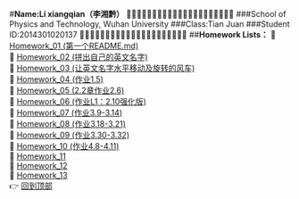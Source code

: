 #**Name:Li xiangqian（李湘黔）**
:dolphin::dolphin::dolphin::dolphin::dolphin::dolphin::dolphin::dolphin::dolphin::dolphin::dolphin::dolphin::dolphin::dolphin::dolphin::dolphin::dolphin::dolphin::dolphin::dolphin::dolphin:
###School of Physics and Technology, Wuhan University
###Class:Tian Juan
###Student ID:2014301020137
:dolphin::dolphin::dolphin::dolphin::dolphin::dolphin::dolphin::dolphin::dolphin::dolphin::dolphin::dolphin::dolphin::dolphin::dolphin::dolphin::dolphin::dolphin::dolphin::dolphin::dolphin:
##**Homework Lists：**
:paperclip: [Homework_01 (第一个README.md)](https://github.com/kolir/compuational_physics_N2014301020137/blob/master/Exercise_01.md "Finished")<br>
:paperclip: [Homework_02 (拼出自己的英文名字)](https://github.com/kolir/compuational_physics_N2014301020137/blob/master/Chapter-1/Exercise_02.md "Finished")<br>
:paperclip: [Homework_03 (让英文名字水平移动及旋转的风车)](https://github.com/kolir/compuational_physics_N2014301020137/blob/master/Chapter-1/Exercise_03.md "Finished")<br>
:paperclip: [Homework_04 (作业1.5) ](https://github.com/kolir/compuational_physics_N2014301020137/blob/master/Chapter-1/Exercise_04.md "Finished")<br>
:paperclip: [Homework_05 (2.2章作业2.6)](https://github.com/kolir/compuational_physics_N2014301020137/blob/master/Chapter_2/Exercise_05.md "Finished")<br>
:paperclip: [Homework_06 (作业L1：2.10强化版)](https://github.com/kolir/compuational_physics_N2014301020137/blob/master/Chapter_2/Exercise_06.md "Finished")<br>
:paperclip: [Homework_07 (作业3.9-3.14)](https://github.com/kolir/compuational_physics_N2014301020137/blob/master/Chapter-3/Exercise_07.md "Finished")<br>
:paperclip: [Homework_08 (作业3.18-3.21)](https://github.com/kolir/compuational_physics_N2014301020137/blob/master/Chapter-3/Exercise-08.md "Finished")<br>
:paperclip: [Homework_09 (作业3.30-3.32)](https://github.com/kolir/compuational_physics_N2014301020137/blob/master/Chapter-3/Exercise_09.md "Finished")<br>
:paperclip: [Homework_10 (作业4.8-4.11)](https://github.com/kolir/compuational_physics_N2014301020137/blob/master/Chapter_03/Exercise_10.md "Finished")<br>
:paperclip: [Homework_11]( "nope")<br>
:paperclip: [Homework_12]( "nope")<br>
:paperclip: [Homework_13]( "nope")<br>
:point_right: [回到顶部](#readme) 

